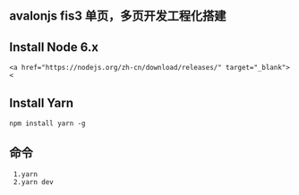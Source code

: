 ## avalonjs fis3 单页，多页开发工程化搭建

## Install Node 6.x
```shell
<a href="https://nodejs.org/zh-cn/download/releases/" target="_blank"><
```

## Install Yarn
```shell
npm install yarn -g
```

## 命令
```shell
 1.yarn
 2.yarn dev
```
